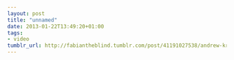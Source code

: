 ```yaml
---
layout: post
title: "unnamed"
date: 2013-01-22T13:49:20+01:00
tags:
- video
tumblr_url: http://fabiantheblind.tumblr.com/post/41191027538/andrew-kramer-saz-the-most-powerful-ae-plug-in
---
```

